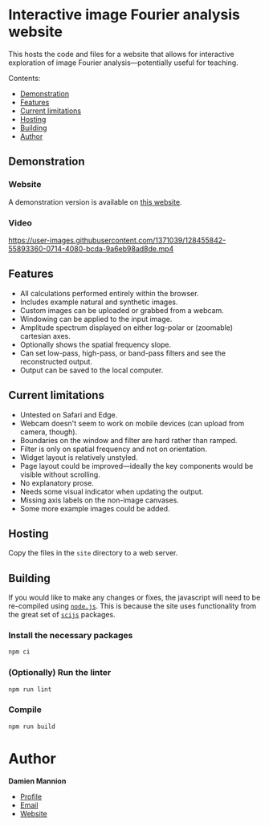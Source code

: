 # Interactive image Fourier analysis website

This hosts the code and files for a website that allows for interactive exploration of image Fourier analysis&mdash;potentially useful for teaching.

Contents:

* [Demonstration](https://github.com/djmannion/img_freq_web#demonstration)
* [Features](https://github.com/djmannion/img_freq_web#features)
* [Current limitations](https://github.com/djmannion/img_freq_web#current-limitations)
* [Hosting](https://github.com/djmannion/img_freq_web#hosting)
* [Building](https://github.com/djmannion/img_freq_web#building)
* [Author](https://github.com/djmannion/img_freq_web#author)

## Demonstration

### Website

A demonstration version is available on [this website](https://www.djmannion.net/img_freq_web).

### Video

https://user-images.githubusercontent.com/1371039/128455842-55893360-0714-4080-bcda-9a6eb98ad8de.mp4

## Features

* All calculations performed entirely within the browser.
* Includes example natural and synthetic images.
* Custom images can be uploaded or grabbed from a webcam.
* Windowing can be applied to the input image.
* Amplitude spectrum displayed on either log-polar or (zoomable) cartesian axes.
* Optionally shows the spatial frequency slope.
* Can set low-pass, high-pass, or band-pass filters and see the reconstructed output.
* Output can be saved to the local computer.

## Current limitations

* Untested on Safari and Edge.
* Webcam doesn't seem to work on mobile devices (can upload from camera, though).
* Boundaries on the window and filter are hard rather than ramped.
* Filter is only on spatial frequency and not on orientation.
* Widget layout is relatively unstyled.
* Page layout could be improved&mdash;ideally the key components would be visible without scrolling.
* No explanatory prose.
* Needs some visual indicator when updating the output.
* Missing axis labels on the non-image canvases.
* Some more example images could be added.

## Hosting

Copy the files in the `site` directory to a web server.

## Building

If you would like to make any changes or fixes, the javascript will need to be re-compiled using [`node.js`](https://nodejs.org/).
This is because the site uses functionality from the great set of [`scijs`](https://github.com/scijs) packages.

### Install the necessary packages

```bash
npm ci
```

### (Optionally) Run the linter

```bash
npm run lint
```

### Compile

```bash
npm run build
```

# Author

**Damien Mannion**

* [Profile](https://github.com/djmannion)
* [Email](mailto:damien@djmannion.net)
* [Website](https://www.djmannion.net)
